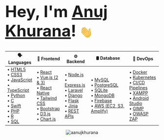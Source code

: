 <h1 style="font-size: 3.25rem; font-weight: bold;">
  Hey, I'm 
  <a href="https://aanujkhurana.netlify.app" target="_blank" rel="noreferrer">Anuj Khurana</a>!
  <img src="/wave.gif" width="42px" style="vertical-align: middle;">
</h1>

<table>
  <thead>
    <tr>
      <th>🗣️ Languages</th>
      <th>🌈 Frontend</th>
      <th>⚙️ Backend</th>
      <th>🛢️ Database</th>
      <th>🧰 DevOps</th>
    </tr>
  </thead>
  <tbody>
    <tr>
      <td>
        • <a href="https://developer.mozilla.org/en-US/docs/Web/HTML">HTML5</a><br/>
        • <a href="https://developer.mozilla.org/en-US/docs/Web/CSS">CSS3</a><br/>
        • <a href="https://developer.mozilla.org/en-US/docs/Web/JavaScript">JavaScript</a><br/>
        • <a href="https://www.typescriptlang.org/">TypeScript</a><br/>
        • <a href="https://www.python.org/">Python</a><br/>
        • <a href="https://en.wikipedia.org/wiki/C_(programming_language)">C</a><br/>
        • <a href="https://developer.apple.com/swift/">Swift</a><br/>
        • <a href="https://www.php.net/">PHP</a><br/>
        • <a href="https://www.r-project.org/">R</a><br/>
        • <a href="https://www.w3schools.com/sql/">SQL</a>
      </td>
      <td>
        • <a href="https://reactjs.org/">React</a><br/>
        • <a href="https://vuejs.org/">Vue.js (2 & 3)</a><br/>
        • <a href="https://reactnative.dev/">React Native</a><br/>
        • <a href="https://tailwindcss.com/">Tailwind CSS</a><br/>
        • <a href="https://getbootstrap.com/">Bootstrap</a><br/>
        • <a href="https://d3js.org/">D3.js</a><br/>
        • <a href="https://www.chartjs.org/">Chart.js</a>
      </td>
      <td>
        • <a href="https://nodejs.org/">Node.js</a><br/>
        • <a href="https://expressjs.com/">Express.js</a><br/>
        • <a href="https://laravel.com/">Laravel</a><br/>
        • <a href="https://www.djangoproject.com/">Django</a><br/>
        • <a href="https://flask.palletsprojects.com/">Flask</a><br/>
        • <a href="https://jinja.palletsprojects.com/">Jinja</a><br/>
        • <a href="https://restfulapi.net/">REST APIs</a>
      </td>
      <td>
        • <a href="https://www.mysql.com/">MySQL</a><br/>
        • <a href="https://www.postgresql.org/">PostgreSQL</a><br/>
        • <a href="https://www.sqlite.org/">SQLite</a><br/>
        • <a href="https://www.mongodb.com/">MongoDB</a><br/>
        • <a href="https://firebase.google.com/">Firebase</a><br/>
        • <a href="https://aws.amazon.com/">AWS (EC2, S3, Amplify)</a>
      </td>
      <td>
        • <a href="https://www.docker.com/">Docker</a><br/>
        • <a href="https://kubernetes.io/">Kubernetes</a><br/>
        • <a href="https://www.atlassian.com/continuous-delivery">CI/CD Pipelines</a><br/>
        • <a href="https://www.apachefriends.org/">XAMPP</a><br/>
        • <a href="https://developer.android.com/studio">Android Studio</a><br/>
        • <a href="https://www.gimp.org/">GIMP</a><br/>
        • <a href="https://owasp.org/www-project-zap/">OWASP ZAP</a><br/>
      </td>
    </tr>
  </tbody>
</table>

<!-- LANG CARD -->
<p align="center">
  <img src="https://github-readme-stats.vercel.app/api/top-langs?username=aanujkhurana&show_icons=true&locale=en&layout=compact&theme=transparent" alt="aanujkhurana" />
</p>
